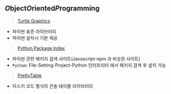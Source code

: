 ## *O*bject*O*riented*P*rogramming

> [Turtle Graphics](https://docs.python.org/ko/3/library/turtle.htm)

- 파이썬 표준 라이브러리
- 파이썬 설치시 기본 제공

> [Python Package Index](https://pypi.org/)

- 파이썬 관련 패키지 검색 사이트(Javascript-npm 과 비슷한 사이트)
- `PyCham`: File-Setting-Project-Python 인터프리터 에서 패키지 검색 후 설치 가능

> [PrettyTable](https://github.com/jazzband/prettytable.git)

- 아스키 코드 형식의 콘솔 테이블 라이브러리